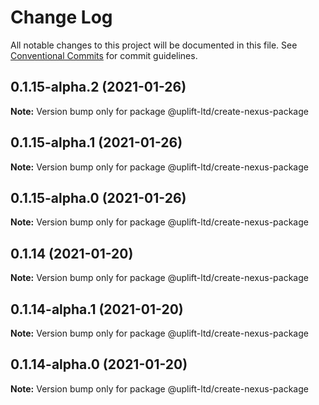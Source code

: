 # Change Log

All notable changes to this project will be documented in this file.
See [Conventional Commits](https://conventionalcommits.org) for commit guidelines.

## 0.1.15-alpha.2 (2021-01-26)

**Note:** Version bump only for package @uplift-ltd/create-nexus-package





## 0.1.15-alpha.1 (2021-01-26)

**Note:** Version bump only for package @uplift-ltd/create-nexus-package





## 0.1.15-alpha.0 (2021-01-26)

**Note:** Version bump only for package @uplift-ltd/create-nexus-package





## 0.1.14 (2021-01-20)

**Note:** Version bump only for package @uplift-ltd/create-nexus-package





## 0.1.14-alpha.1 (2021-01-20)

**Note:** Version bump only for package @uplift-ltd/create-nexus-package





## 0.1.14-alpha.0 (2021-01-20)

**Note:** Version bump only for package @uplift-ltd/create-nexus-package
